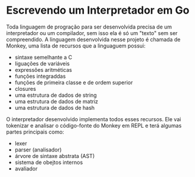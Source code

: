 # Escrevendo um Interpretador em Go

Toda linguagem de progração para ser desenvolvida precisa de um interpretador ou um compilador, sem isso ela é só um "texto" sem ser compreendido. A linguagem desenvolvida nesse projeto é chamada de Monkey, uma lista de recursos que a linguaguem possui:

* sintaxe semelhante a C
* liguações de variáveis 
* expressões aritméticas 
* funções integraddas
* funções de primeira classe e de ordem superior
* closures
* uma estrutura de dados de string
* uma estrutura de dados de matriz
* uma estrutura de dados de hash

O interpretador desenvolvido implementa todos esses recursos. Ele vai tokenizar e analisar o código-fonte do Monkey em REPL e terá algumas partes principais como: 

* lexer
* parser (analisador)
* árvore de sintaxe abstrata (AST)
* sistema de obejtos internos
* avaliador 